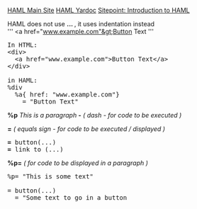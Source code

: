 [HAML Main Site](haml.info)
[HAML Yardoc](http://haml.info/docs/yardoc/  )
[Sitepoint: Introduction to HAML](http://www.sitepoint.com/an-introduction-to-haml/)

HAML does not use <b><tag> ... </tag></b>, it uses indentation instead  
'''
    &lt;a href="www.example.com"&gt;Button Text</a>
'''
<pre>
In HTML:
&lt;div&gt;
  &lt;a href="www.example.com"&gt;Button Text&lt;/a&gt;
&lt;/div&gt;

in HAML:
%div
  %a{ href: "www.example.com"}
    = "Button Text"
</pre>

<b>%p</b> <em>This is a paragraph</em>
<b>-</b>  <em>( dash - for code to be executed )</em>

<b>=</b>  <em>( equals sign - for code to be executed / displayed )</em>
<pre>
<b>=</b> button(...)
<b>=</b> link_to (...)
</pre>

<b>%p=</b>  <em> ( for code to be displayed in a paragraph )</em>
<pre>
%p= "This is some text"

= button(...)
  = "Some text to go in a button
</pre>
